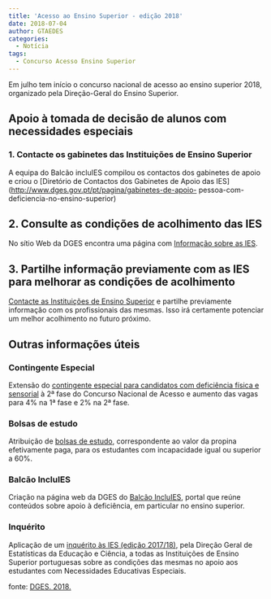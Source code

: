 ```yaml
---
title: 'Acesso ao Ensino Superior - edição 2018'
date: 2018-07-04
author: GTAEDES
categories:
  - Notícia
tags:
  - Concurso Acesso Ensino Superior
---
```

Em julho tem início o concurso nacional de acesso ao ensino superior 2018, organizado pela Direção-Geral do Ensino Superior.

## Apoio à tomada de decisão de alunos com necessidades especiais

### 1. Contacte os gabinetes das Instituições de Ensino Superior

A equipa do Balcão incluIES compilou os contactos dos gabinetes de apoio e criou o [Diretório de Contactos dos Gabinetes de Apoio das IES](http://www.dges.gov.pt/pt/pagina/gabinetes-de-apoio- pessoa-com-deficiencia-no-ensino-superior)

## 2. Consulte as condições de acolhimento das IES

No sítio Web da DGES encontra uma página com [Informação sobre as IES](http://www.dges.gov.pt/pt/pagina/informacao-sobre-ies).

## 3. Partilhe informação previamente com as IES para melhorar as condições de acolhimento

[Contacte as Instituições de Ensino Superior](http://www.dges.gov.pt/pt/pagina/gabinetes-de-apoio-pessoa-com-deficiencia-no-ensino-superior) e partilhe previamente informação com os profissionais das mesmas. Isso irá certamente potenciar um melhor acolhimento no futuro próximo.

## Outras informações úteis

### Contingente Especial

Extensão do [contingente especial para candidatos com deficiência física e sensorial](http://www.dges.gov.pt/pt/pagina/contingente-especial-para-candidatos-com-deficiencia-fisica-ou-sensorial) à 2ª fase do Concurso Nacional de Acesso e aumento das vagas para 4% na 1ª fase e 2% na 2ª fase.

### Bolsas de estudo

Atribuição de [bolsas de estudo](https://dre.pt/application/file/a/108231627), correspondente ao valor da propina efetivamente paga, para os estudantes com incapacidade igual ou superior a 60%.

### Balcão IncluIES

Criação na página web da DGES do [Balcão IncluIES](http://www.dges.gov.pt/pt/incluies?plid=1752), portal que reúne conteúdos sobre apoio à deficiência, em particular no ensino superior.

### Inquérito

Aplicação de um [inquérito às IES (edição 2017/18)](http://www.dgeec.mec.pt/np4/938.html), pela Direção Geral de Estatísticas da Educação e Ciência, a todas as Instituições de Ensino Superior portuguesas sobre as condições das mesmas no apoio aos estudantes com Necessidades Educativas Especiais.

fonte: [DGES. 2018.](http://www.dges.gov.pt/pt/pagina/folheto-informativo?plid=1752 "Folheto DGES sobre Acesso ao Ensino Superior (edição 2018)")